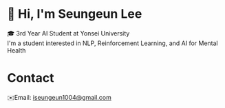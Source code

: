 # 👋 Hi, I'm Seungeun Lee

🎓 3rd Year AI Student at Yonsei University  
I'm a student interested in NLP, Reinforcement Learning, and AI for Mental Health  

# Contact
✉️Email: iseungeun1004@gmail.com
